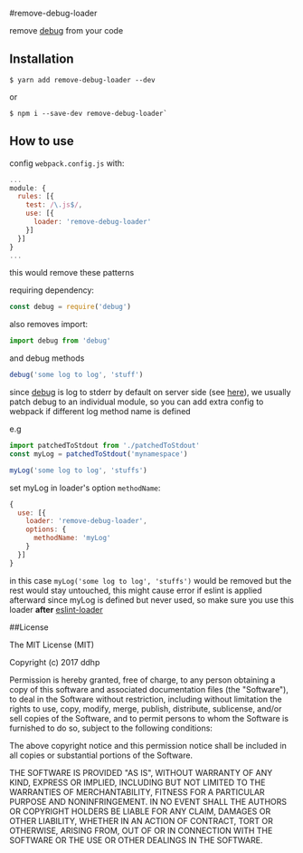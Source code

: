 #remove-debug-loader

remove [debug](https://github.com/visionmedia/debug) from your code

## Installation
```
$ yarn add remove-debug-loader --dev
```
or
```
$ npm i --save-dev remove-debug-loader`
```

## How to use
config `webpack.config.js` with:

```js
...
module: {
  rules: [{
    test: /\.js$/,
    use: [{
      loader: 'remove-debug-loader'
    }]
  }]
}
...
```

this would remove these patterns

requiring dependency:

```js
const debug = require('debug')
```

also removes import:

```js
import debug from 'debug'
```

and debug methods

```js
debug('some log to log', 'stuff')
```

since [debug](https://github.com/visionmedia/debug) is log to stderr by default on server side (see [here](https://github.com/visionmedia/debug#output-streams)), 
we usually patch debug to an individual module, so you can add extra config to webpack if different log method name is defined

e.g

```js
import patchedToStdout from './patchedToStdout'
const myLog = patchedToStdout('mynamespace')

myLog('some log to log', 'stuffs')
```

set myLog in loader's option `methodName`:
```js
{
  use: [{
    loader: 'remove-debug-loader',
    options: {
      methodName: 'myLog'
    }
  }]
}
```

in this case `myLog('some log to log', 'stuffs')` would be removed but the rest would stay untouched, this might cause error if eslint is applied afterward since myLog is defined but never used, so make sure you use this loader **after** [eslint-loader](https://github.com/MoOx/eslint-loader)

##License

The MIT License (MIT)

Copyright (c) 2017 ddhp

Permission is hereby granted, free of charge, to any person obtaining a copy of
this software and associated documentation files (the "Software"), to deal in
the Software without restriction, including without limitation the rights to
use, copy, modify, merge, publish, distribute, sublicense, and/or sell copies of
the Software, and to permit persons to whom the Software is furnished to do so,
subject to the following conditions:

The above copyright notice and this permission notice shall be included in all
copies or substantial portions of the Software.

THE SOFTWARE IS PROVIDED "AS IS", WITHOUT WARRANTY OF ANY KIND, EXPRESS OR
IMPLIED, INCLUDING BUT NOT LIMITED TO THE WARRANTIES OF MERCHANTABILITY, FITNESS
FOR A PARTICULAR PURPOSE AND NONINFRINGEMENT. IN NO EVENT SHALL THE AUTHORS OR
COPYRIGHT HOLDERS BE LIABLE FOR ANY CLAIM, DAMAGES OR OTHER LIABILITY, WHETHER
IN AN ACTION OF CONTRACT, TORT OR OTHERWISE, ARISING FROM, OUT OF OR IN
CONNECTION WITH THE SOFTWARE OR THE USE OR OTHER DEALINGS IN THE SOFTWARE.
